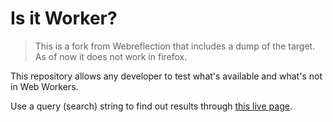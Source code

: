 # Is it Worker?

> This is a fork from Webreflection that includes a dump of the target.  
> As of now it does not work in firefox.


This repository allows any developer to test what's available and what's not in Web Workers.

Use a query (search) string to find out results through [this live page](https://webreflection.github.io/is-it-worker/?TextDecoder).
